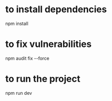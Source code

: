 
# to install dependencies
npm install

# to fix vulnerabilities
npm audit fix --force

# to run the project
npm run dev